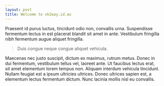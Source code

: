 ```yaml
---
layout: post
title: Welcome to vk2way.id.au
---
```


Praesent id purus luctus, tincidunt odio non, convallis urna. Suspendisse fermentum lectus in est placerat blandit sit amet in ante. Vestibulum fringilla nibh fermentum augue aliquet fringilla.

> Duis congue neque congue aliquet vehicula. 

Maecenas nec justo suscipit, dictum ex maximus, rutrum metus. Donec in dui fermentum, vestibulum tellus vel, laoreet ante. Ut faucibus lectus erat, sit amet elementum lorem tempus non. Aliquam interdum vehicula tincidunt. Nullam feugiat est a ipsum ultricies ultrices. Donec ultrices sapien est, a elementum lectus fermentum dictum. Nunc lacinia mollis nisl eu convallis.


